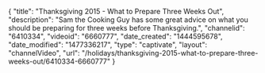 {
    "title": "Thanksgiving 2015 - What to Prepare Three Weeks Out",
    "description": "Sam the Cooking Guy has some great advice on what you should be preparing for three weeks before Thanksgiving.",
    "channelid": "6410334",
    "videoid": "6660777",
    "date_created": "1444595678",
    "date_modified": "1477336217",
    "type": "captivate",
    "layout": "channelVideo",
    "url": "\/holidays\/thanksgiving-2015-what-to-prepare-three-weeks-out\/6410334-6660777"
}